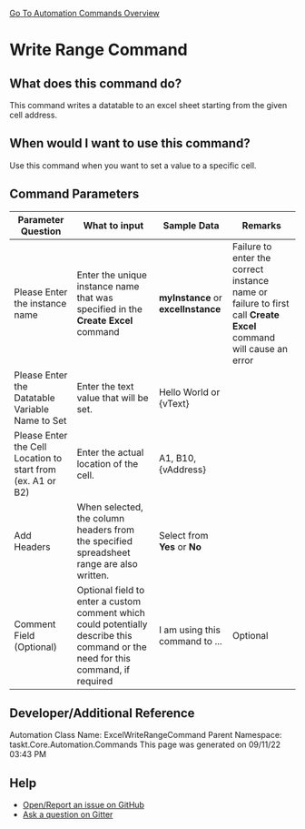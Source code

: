 <!--TITLE: Write Range Command -->
<!-- SUBTITLE: a command in the Excel Commands group. -->
[Go To Automation Commands Overview](/automation-commands.md)


# Write Range Command


## What does this command do?
This command writes a datatable to an excel sheet starting from the given cell address.


## When would I want to use this command?
Use this command when you want to set a value to a specific cell.


## Command Parameters
| Parameter Question   	| What to input  	|  Sample Data 	| Remarks  	|
| ---                    | ---               | ---           | ---       |
|Please Enter the instance name|Enter the unique instance name that was specified in the **Create Excel** command|**myInstance** or **excelInstance**|Failure to enter the correct instance name or failure to first call **Create Excel** command will cause an error|
|Please Enter the Datatable Variable Name to Set|Enter the text value that will be set.|Hello World or {vText}||
|Please Enter the Cell Location to start from (ex. A1 or B2)|Enter the actual location of the cell.|A1, B10, {vAddress}||
|Add Headers|When selected, the column headers from the specified spreadsheet range are also written.|Select from **Yes** or **No**||
|Comment Field (Optional)|Optional field to enter a custom comment which could potentially describe this command or the need for this command, if required|I am using this command to ...|Optional|












## Developer/Additional Reference
Automation Class Name: ExcelWriteRangeCommand
Parent Namespace: taskt.Core.Automation.Commands
This page was generated on 09/11/22 03:43 PM


## Help
- [Open/Report an issue on GitHub](https://github.com/rcktrncn/taskt/issues/new)
- [Ask a question on Gitter](https://gitter.im/taskt-rpa/Lobby)
